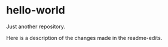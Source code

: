 # hello-world
Just another repository.

Here is a description of the changes made in the readme-edits.
